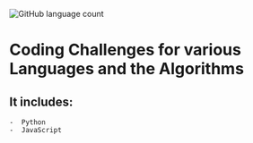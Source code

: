![GitHub language count](https://img.shields.io/github/languages/count/snrakshith/Practices.svg?style=popout-square)
# Coding Challenges for various Languages and the Algorithms 

## It includes:  
    -  Python
    -  JavaScript
   
